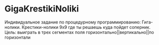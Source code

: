 # GigaKrestikiNoliki
Индивидуальное задание по процедурному программированию: Гига-нолики.
Крестики-нолики 9x9 где ты решаешь куда пойдет соперник.
Цель: выиграть в трех сегментах поля горизонтально||вертикально||по горизонтали

